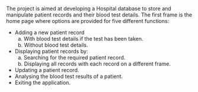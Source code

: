 The project is aimed at developing a Hospital database to store and manipulate patient records and their blood test details. The first frame is the home page where options are provided for five different functions:
- Adding a new patient record<br>
&nbsp;&nbsp;a. With blood test details if the test has been taken.<br>
&nbsp;&nbsp;b. Without blood test details.
- Displaying patient records by:<br>
&nbsp;&nbsp;a. Searching for the required patient record.<br>
&nbsp;&nbsp;b. Displaying all records with each record on a different frame.
- Updating a patient record.
- Analysing the blood test results of a patient.
- Exiting the application.
